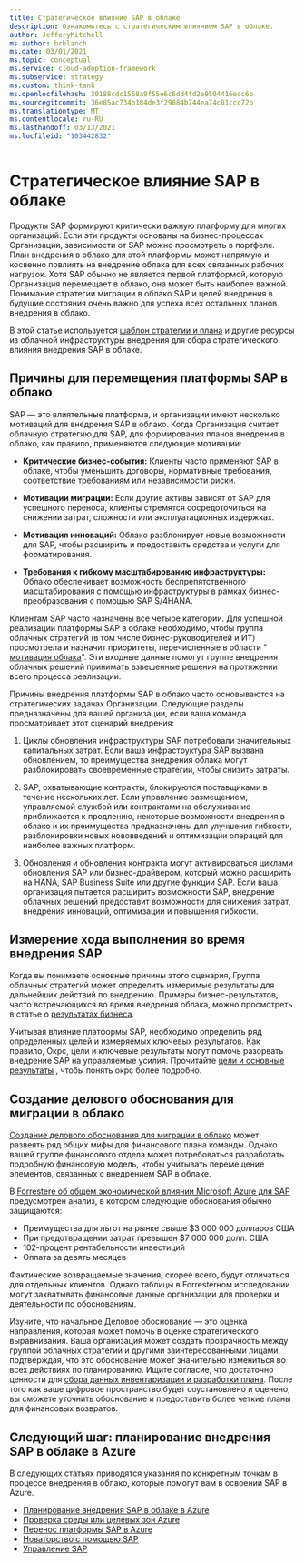 ```yaml
---
title: Стратегическое влияние SAP в облаке
description: Ознакомьтесь с стратегическим влиянием SAP в облаке.
author: JefferyMitchell
ms.author: brblanch
ms.date: 03/01/2021
ms.topic: conceptual
ms.service: cloud-adoption-framework
ms.subservice: strategy
ms.custom: think-tank
ms.openlocfilehash: 30188cdc1568a9f55e6c6dd4fd2e9504416ecc6b
ms.sourcegitcommit: 36e85ac734b184de3f29884b744ea74c81ccc72b
ms.translationtype: MT
ms.contentlocale: ru-RU
ms.lasthandoff: 03/13/2021
ms.locfileid: "103442832"
---
```

# <a name="the-strategic-impact-of-sap-in-the-cloud"></a>Стратегическое влияние SAP в облаке

Продукты SAP формируют критически важную платформу для многих организаций. Если эти продукты основаны на бизнес-процессах Организации, зависимости от SAP можно просмотреть в портфеле. План внедрения в облако для этой платформы может напрямую и косвенно повлиять на внедрение облака для всех связанных рабочих нагрузок. Хотя SAP обычно не является первой платформой, которую Организация перемещает в облако, она может быть наиболее важной. Понимание стратегии миграции в облако SAP и целей внедрения в будущие состояния очень важно для успеха всех остальных планов внедрения в облако.

В этой статье используется [шаблон стратегии и плана](https://raw.githubusercontent.com/microsoft/CloudAdoptionFramework/master/plan/cloud-adoption-framework-strategy-and-plan-template.docx) и другие ресурсы из облачной инфраструктуры внедрения для сбора стратегического влияния внедрения SAP в облаке.

## <a name="reasons-to-move-an-sap-platform-to-the-cloud"></a>Причины для перемещения платформы SAP в облако

SAP — это влиятельные платформа, и организации имеют несколько мотиваций для внедрения SAP в облако. Когда Организация считает облачную стратегию для SAP, для формирования планов внедрения в облако, как правило, применяются следующие мотивации:

- **Критические бизнес-события:** Клиенты часто применяют SAP в облаке, чтобы уменьшить договоры, нормативные требования, соответствие требованиям или независимости риски.

- **Мотивации миграции:** Если другие активы зависят от SAP для успешного переноса, клиенты стремятся сосредоточиться на снижении затрат, сложности или эксплуатационных издержках.

- **Мотивация инноваций:** Облако разблокирует новые возможности для SAP, чтобы расширить и предоставить средства и услуги для форматирования.

- **Требования к гибкому масштабированию инфраструктуры:** Облако обеспечивает возможность беспрепятственного масштабирования с помощью инфраструктуры в рамках бизнес-преобразования с помощью SAP S/4HANA.

Клиентам SAP часто назначены все четыре категории. Для успешной реализации платформы SAP в облаке необходимо, чтобы группа облачных стратегий (в том числе бизнес-руководителей и ИТ) просмотрела и назначит приоритеты, перечисленные в области " [мотивация облака](../../strategy/motivations.md)". Эти входные данные помогут группе внедрения облачных решений принимать взвешенные решения на протяжении всего процесса реализации.

Причины внедрения платформы SAP в облако часто основываются на стратегических задачах Организации. Следующие разделы предназначены для вашей организации, если ваша команда просматривает этот сценарий внедрения:

1. Циклы обновления инфраструктуры SAP потребовали значительных капитальных затрат. Если ваша инфраструктура SAP вызвана обновлением, то преимущества внедрения облака могут разблокировать своевременные стратегии, чтобы снизить затраты.

1. SAP, охватывающие контракты, блокируются поставщиками в течение нескольких лет. Если управление размещением, управляемой службой или контрактами на обслуживание приближается к продлению, некоторые возможности внедрения в облако и их преимущества предназначены для улучшения гибкости, разблокировки новых нововведений и оптимизации операций для наиболее важных платформ.

1. Обновления и обновления контракта могут активироваться циклами обновления SAP или бизнес-драйвером, который можно расширить на HANA, SAP Business Suite или другие функции SAP. Если ваша организация пытается расширить возможности SAP, внедрение облачных решений предоставит возможности для снижения затрат, внедрения инноваций, оптимизации и повышения гибкости.

## <a name="how-to-measure-progress-during-an-sap-adoption"></a>Измерение хода выполнения во время внедрения SAP

Когда вы понимаете основные причины этого сценария, Группа облачных стратегий может определить измеримые результаты для дальнейших действий по внедрению. Примеры бизнес-результатов, часто встречающихся во время внедрения облака, можно просмотреть в статье о [результатах бизнеса](../../strategy/business-outcomes/index.md).

Учитывая влияние платформы SAP, необходимо определить ряд определенных целей и измеряемых ключевых результатов. Как правило, Окрс, цели и ключевые результаты могут помочь разорвать внедрение SAP на управляемые усилия. Прочитайте [цели и основные результаты](../../strategy/business-outcomes/okr.md) , чтобы понять окрс более подробно.

## <a name="how-to-build-a-business-justification-for-cloud-migration"></a>Создание делового обоснования для миграции в облако

[Создание делового обоснования для миграции в облако](../../strategy/cloud-migration-business-case.md) может развеять ряд общих мифы для финансового плана команды. Однако вашей группе финансового отдела может потребоваться разработать подробную финансовую модель, чтобы учитывать перемещение элементов, связанных с внедрением SAP в облаке.

В [Forresterе об общем экономической влиянии Microsoft Azure для SAP](https://azure.microsoft.com/resources/sap-on-azure-forrester-tei/) предусмотрен анализ, в котором следующие обоснования обычно защищаются:

- Преимущества для льгот на рынке свыше $3 000 000 долларов США
- При предотвращении затрат превышен $7 000 000 долл. США
- 102-процент рентабельности инвестиций
- Оплата за девять месяцев

Фактические возвращаемые значения, скорее всего, будут отличаться для отдельных клиентов. Однако таблицы в Forresterном исследовании могут захватывать финансовые данные организации для проверки и деятельности по обоснованиям.

Изучите, что начальное Деловое обоснование — это оценка направления, которая может помочь в оценке стратегического выравнивания. Ваша организация может создать прозрачность между группой облачных стратегий и другими заинтересованными лицами, подтверждая, что это обоснование может значительно измениться во всех действиях по планированию. Ищите согласие, что достаточно ценности для [сбора данных инвентаризации и разработки плана](./plan.md). После того как ваше цифровое пространство будет соустановлено и оценено, вы сможете уточнить обоснование и предоставить более четкие планы для финансовых возвратов.

## <a name="next-step-plan-for-an-sap-cloud-adoption-in-azure"></a>Следующий шаг: планирование внедрения SAP в облаке в Azure

В следующих статьях приводятся указания по конкретным точкам в процессе внедрения в облако, которые помогут вам в освоении SAP в Azure.

- [Планирование внедрения SAP в облаке в Azure](./plan.md)
- [Проверка среды или целевых зон Azure](./ready.md)
- [Перенос платформы SAP в Azure](./migrate.md)
- [Новаторство с помощью SAP](./innovate.md)
- [Управление SAP](./manage.md)
